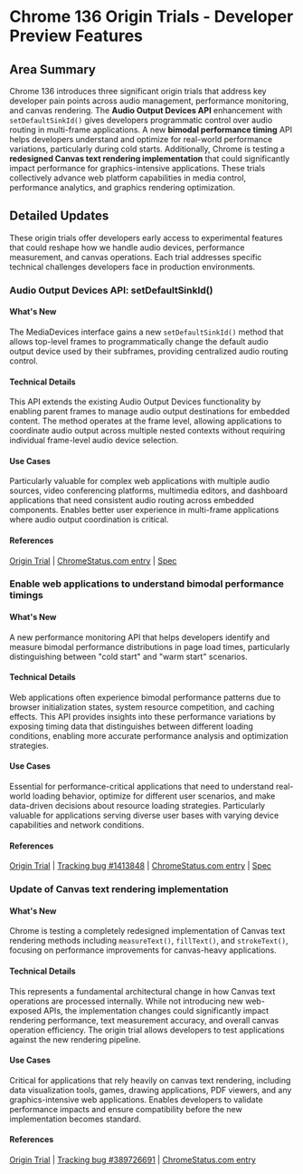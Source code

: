 # Chrome 136 Origin Trials - Developer Preview Features

## Area Summary

Chrome 136 introduces three significant origin trials that address key developer pain points across audio management, performance monitoring, and canvas rendering. The **Audio Output Devices API** enhancement with `setDefaultSinkId()` gives developers programmatic control over audio routing in multi-frame applications. A new **bimodal performance timing** API helps developers understand and optimize for real-world performance variations, particularly during cold starts. Additionally, Chrome is testing a **redesigned Canvas text rendering implementation** that could significantly impact performance for graphics-intensive applications. These trials collectively advance web platform capabilities in media control, performance analytics, and graphics rendering optimization.

## Detailed Updates

These origin trials offer developers early access to experimental features that could reshape how we handle audio devices, performance measurement, and canvas operations. Each trial addresses specific technical challenges developers face in production environments.

### Audio Output Devices API: setDefaultSinkId()

#### What's New
The MediaDevices interface gains a new `setDefaultSinkId()` method that allows top-level frames to programmatically change the default audio output device used by their subframes, providing centralized audio routing control.

#### Technical Details
This API extends the existing Audio Output Devices functionality by enabling parent frames to manage audio output destinations for embedded content. The method operates at the frame level, allowing applications to coordinate audio output across multiple nested contexts without requiring individual frame-level audio device selection.

#### Use Cases
Particularly valuable for complex web applications with multiple audio sources, video conferencing platforms, multimedia editors, and dashboard applications that need consistent audio routing across embedded components. Enables better user experience in multi-frame applications where audio output coordination is critical.

#### References
[Origin Trial](https://developer.chrome.com/origintrials/#/trials/active) | [ChromeStatus.com entry](https://chromestatus.com/feature/5066644096548864) | [Spec](https://webaudio.github.io/web-audio-api/#dom-mediadevices-setdefaultsinkid)

### Enable web applications to understand bimodal performance timings

#### What's New
A new performance monitoring API that helps developers identify and measure bimodal performance distributions in page load times, particularly distinguishing between "cold start" and "warm start" scenarios.

#### Technical Details
Web applications often experience bimodal performance patterns due to browser initialization states, system resource competition, and caching effects. This API provides insights into these performance variations by exposing timing data that distinguishes between different loading conditions, enabling more accurate performance analysis and optimization strategies.

#### Use Cases
Essential for performance-critical applications that need to understand real-world loading behavior, optimize for different user scenarios, and make data-driven decisions about resource loading strategies. Particularly valuable for applications serving diverse user bases with varying device capabilities and network conditions.

#### References
[Origin Trial](https://developer.chrome.com/origintrials/#/trials/active) | [Tracking bug #1413848](https://bugs.chromium.org/p/chromium/issues/detail?id=1413848) | [ChromeStatus.com entry](https://chromestatus.com/feature/5037395062800384) | [Spec](https://w3c.github.io/navigation-timing/)

### Update of Canvas text rendering implementation

#### What's New
Chrome is testing a completely redesigned implementation of Canvas text rendering methods including `measureText()`, `fillText()`, and `strokeText()`, focusing on performance improvements for canvas-heavy applications.

#### Technical Details
This represents a fundamental architectural change in how Canvas text operations are processed internally. While not introducing new web-exposed APIs, the implementation changes could significantly impact rendering performance, text measurement accuracy, and overall canvas operation efficiency. The origin trial allows developers to test applications against the new rendering pipeline.

#### Use Cases
Critical for applications that rely heavily on canvas text rendering, including data visualization tools, games, drawing applications, PDF viewers, and any graphics-intensive web applications. Enables developers to validate performance impacts and ensure compatibility before the new implementation becomes standard.

#### References
[Origin Trial](https://developer.chrome.com/origintrials/#/trials/active) | [Tracking bug #389726691](https://bugs.chromium.org/p/chromium/issues/detail?id=389726691) | [ChromeStatus.com entry](https://chromestatus.com/feature/5104000067985408)